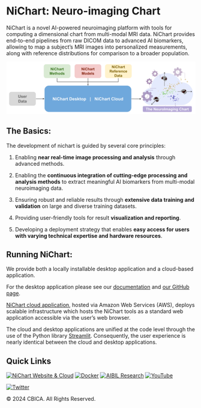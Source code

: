 # NiChart: Neuro-imaging Chart

NiChart is a novel AI-powered neuroimaging platform with tools for computing a dimensional chart from multi-modal MRI data. NiChart provides end-to-end pipelines from raw DICOM data to advanced
AI biomarkers, allowing to map a subject’s MRI images into personalized measurements, along with
reference distributions for comparison to a broader population.

![NiChart flowchart](resources/images/NiChart_Flowchart_v2.svg)

## The Basics:

The development of nichart is guided by several core principles:

1. Enabling **near real-time image processing and analysis** through advanced methods.

2. Enabling the **continuous integration of cutting-edge processing and analysis methods** to extract meaningful AI biomarkers from multi-modal neuroimaging data.

3. Ensuring robust and reliable results through **extensive data training and validation** on large and diverse training datasets.

4. Providing user-friendly tools for result **visualization and reporting**.

5. Developing a deployment strategy that enables **easy access for users with varying technical expertise and hardware resources**.

## Running NiChart:

We provide both a locally installable desktop application and a cloud-based application. 

For the desktop application please see our [documentation](https://cbica.github.io/NiChart_Project/) and [our GitHub page](https://github.com/CBICA/NiChart_Project/). 

[NiChart cloud application](https://neuroimagingchart.com/portal), hosted via Amazon Web Services (AWS), deploys scalable infrastructure which hosts the NiChart tools as a standard web application accessible via the user’s web browser. 

The cloud and desktop applications are unified at the code level through the use of the Python library [Streamlit](https://streamlit.io/). Consequently, the user experience is nearly identical between the cloud and desktop applications.

## Quick Links

[![NiChart Website & Cloud](https://img.shields.io/badge/-Website-blue?style=for-the-badge&logo=world&logoColor=white)](https://neuroimagingchart.com/) [![Docker](https://img.shields.io/badge/docker-%230db7ed.svg?style=for-the-badge&logo=docker&logoColor=white)](https://hub.docker.com/u/cbica) [![AIBIL Research](https://img.shields.io/badge/-Research-blue?style=for-the-badge&logo=google-scholar&logoColor=white)](https://aibil.med.upenn.edu/research/) [![YouTube](https://img.shields.io/badge/YouTube-%23FF0000.svg?style=for-the-badge&logo=YouTube&logoColor=white)](https://www.youtube.com/@NiChart-UPenn)

[![Twitter](https://img.shields.io/twitter/url/https/twitter.com/NiChart_AIBIL.svg?style=social&label=Follow%20%40NiChart_AIBIL)](https://x.com/NiChart_AIBIL)

© 2024 CBICA. All Rights Reserved.
